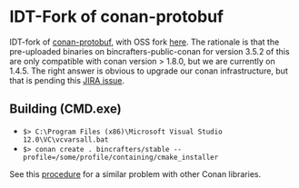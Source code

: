 # IDT-Fork of conan-protobuf

IDT-fork of [conan-protobuf](https://github.com/bincrafters/conan-protobuf), with OSS fork [here](https://github.com/ilyakrasnovsky/conan-protobuf). The rationale is that the pre-uploaded binaries on bincrafters-public-conan for version 3.5.2 of this are only compatible with conan version > 1.8.0, but we are currently on 1.4.5. The right answer is obvious to upgrade our conan infrastructure, but that is pending this [JIRA issue](https://jira.corp.idtus.com:8443/browse/CR-761). 

## Building (CMD.exe)

* `$> C:\Program Files (x86)\Microsoft Visual Studio 12.0\VC\vcvarsall.bat`
* `$> conan create . bincrafters/stable --profile=/some/profile/containing/cmake_installer`

See this [procedure](http://gitty.corp.idtus.com/core.low/app-logger/snippets/112) for a similar problem with other Conan libraries. 